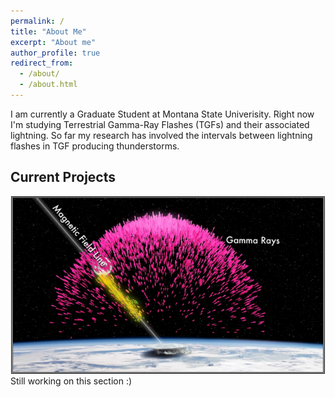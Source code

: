 ```yaml
---
permalink: /
title: "About Me"
excerpt: "About me"
author_profile: true
redirect_from: 
  - /about/
  - /about.html
---
```


I am currently a Graduate Student at Montana State Univerisity. Right now I'm studying Terrestrial Gamma-Ray Flashes (TGFs) and their associated lightning. So far my research has involved the intervals between lightning flashes in TGF producing thunderstorms.  

## Current Projects
<div style="text-align:center">
<img src="../images/TGF.png" border="1" style="width: 500px;"/>
</div>
Still working on this section :) 
<!--## Research Interests<div style="text-align:center"><img src="../images/map.gif"  style="width: 500px;"/></div>-->

